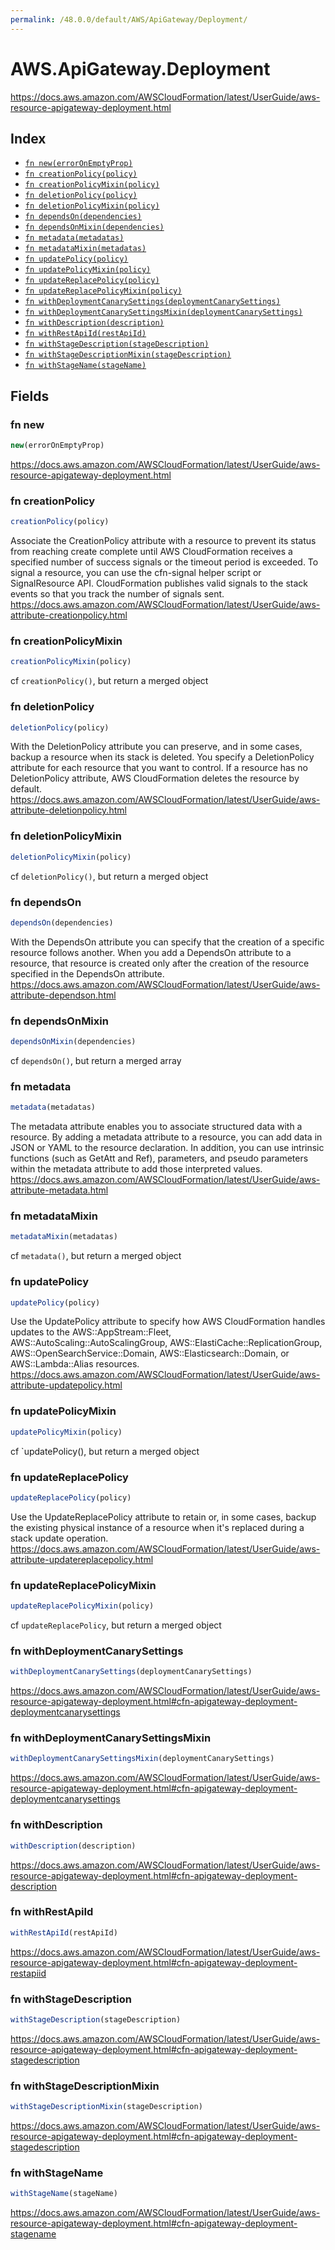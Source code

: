 ```yaml
---
permalink: /48.0.0/default/AWS/ApiGateway/Deployment/
---
```


# AWS.ApiGateway.Deployment

https://docs.aws.amazon.com/AWSCloudFormation/latest/UserGuide/aws-resource-apigateway-deployment.html

## Index

* [`fn new(errorOnEmptyProp)`](#fn-new)
* [`fn creationPolicy(policy)`](#fn-creationpolicy)
* [`fn creationPolicyMixin(policy)`](#fn-creationpolicymixin)
* [`fn deletionPolicy(policy)`](#fn-deletionpolicy)
* [`fn deletionPolicyMixin(policy)`](#fn-deletionpolicymixin)
* [`fn dependsOn(dependencies)`](#fn-dependson)
* [`fn dependsOnMixin(dependencies)`](#fn-dependsonmixin)
* [`fn metadata(metadatas)`](#fn-metadata)
* [`fn metadataMixin(metadatas)`](#fn-metadatamixin)
* [`fn updatePolicy(policy)`](#fn-updatepolicy)
* [`fn updatePolicyMixin(policy)`](#fn-updatepolicymixin)
* [`fn updateReplacePolicy(policy)`](#fn-updatereplacepolicy)
* [`fn updateReplacePolicyMixin(policy)`](#fn-updatereplacepolicymixin)
* [`fn withDeploymentCanarySettings(deploymentCanarySettings)`](#fn-withdeploymentcanarysettings)
* [`fn withDeploymentCanarySettingsMixin(deploymentCanarySettings)`](#fn-withdeploymentcanarysettingsmixin)
* [`fn withDescription(description)`](#fn-withdescription)
* [`fn withRestApiId(restApiId)`](#fn-withrestapiid)
* [`fn withStageDescription(stageDescription)`](#fn-withstagedescription)
* [`fn withStageDescriptionMixin(stageDescription)`](#fn-withstagedescriptionmixin)
* [`fn withStageName(stageName)`](#fn-withstagename)

## Fields

### fn new

```ts
new(errorOnEmptyProp)
```

https://docs.aws.amazon.com/AWSCloudFormation/latest/UserGuide/aws-resource-apigateway-deployment.html

### fn creationPolicy

```ts
creationPolicy(policy)
```

Associate the CreationPolicy attribute with a resource to prevent its status from reaching create complete until AWS CloudFormation receives a specified number of success signals or the timeout period is exceeded. To signal a resource, you can use the cfn-signal helper script or SignalResource API. CloudFormation publishes valid signals to the stack events so that you track the number of signals sent. 
https://docs.aws.amazon.com/AWSCloudFormation/latest/UserGuide/aws-attribute-creationpolicy.html

### fn creationPolicyMixin

```ts
creationPolicyMixin(policy)
```

cf `creationPolicy()`, but return a merged object

### fn deletionPolicy

```ts
deletionPolicy(policy)
```

With the DeletionPolicy attribute you can preserve, and in some cases, backup a resource when its stack is deleted. You specify a DeletionPolicy attribute for each resource that you want to control. If a resource has no DeletionPolicy attribute, AWS CloudFormation deletes the resource by default. 
https://docs.aws.amazon.com/AWSCloudFormation/latest/UserGuide/aws-attribute-deletionpolicy.html

### fn deletionPolicyMixin

```ts
deletionPolicyMixin(policy)
```

cf `deletionPolicy()`, but return a merged object

### fn dependsOn

```ts
dependsOn(dependencies)
```

With the DependsOn attribute you can specify that the creation of a specific resource follows another. When you add a DependsOn attribute to a resource, that resource is created only after the creation of the resource specified in the DependsOn attribute. 
https://docs.aws.amazon.com/AWSCloudFormation/latest/UserGuide/aws-attribute-dependson.html

### fn dependsOnMixin

```ts
dependsOnMixin(dependencies)
```

cf `dependsOn()`, but return a merged array

### fn metadata

```ts
metadata(metadatas)
```

The metadata attribute enables you to associate structured data with a resource. By adding a metadata attribute to a resource, you can add data in JSON or YAML to the resource declaration. In addition, you can use intrinsic functions (such as GetAtt and Ref), parameters, and pseudo parameters within the metadata attribute to add those interpreted values. 
https://docs.aws.amazon.com/AWSCloudFormation/latest/UserGuide/aws-attribute-metadata.html

### fn metadataMixin

```ts
metadataMixin(metadatas)
```

cf `metadata()`, but return a merged object

### fn updatePolicy

```ts
updatePolicy(policy)
```

Use the UpdatePolicy attribute to specify how AWS CloudFormation handles updates to the AWS::AppStream::Fleet, AWS::AutoScaling::AutoScalingGroup, AWS::ElastiCache::ReplicationGroup, AWS::OpenSearchService::Domain, AWS::Elasticsearch::Domain, or AWS::Lambda::Alias resources. 
https://docs.aws.amazon.com/AWSCloudFormation/latest/UserGuide/aws-attribute-updatepolicy.html

### fn updatePolicyMixin

```ts
updatePolicyMixin(policy)
```

cf `updatePolicy(), but return a merged object

### fn updateReplacePolicy

```ts
updateReplacePolicy(policy)
```

Use the UpdateReplacePolicy attribute to retain or, in some cases, backup the existing physical instance of a resource when it's replaced during a stack update operation. 
https://docs.aws.amazon.com/AWSCloudFormation/latest/UserGuide/aws-attribute-updatereplacepolicy.html

### fn updateReplacePolicyMixin

```ts
updateReplacePolicyMixin(policy)
```

cf `updateReplacePolicy`, but return a merged object

### fn withDeploymentCanarySettings

```ts
withDeploymentCanarySettings(deploymentCanarySettings)
```

https://docs.aws.amazon.com/AWSCloudFormation/latest/UserGuide/aws-resource-apigateway-deployment.html#cfn-apigateway-deployment-deploymentcanarysettings

### fn withDeploymentCanarySettingsMixin

```ts
withDeploymentCanarySettingsMixin(deploymentCanarySettings)
```

https://docs.aws.amazon.com/AWSCloudFormation/latest/UserGuide/aws-resource-apigateway-deployment.html#cfn-apigateway-deployment-deploymentcanarysettings

### fn withDescription

```ts
withDescription(description)
```

https://docs.aws.amazon.com/AWSCloudFormation/latest/UserGuide/aws-resource-apigateway-deployment.html#cfn-apigateway-deployment-description

### fn withRestApiId

```ts
withRestApiId(restApiId)
```

https://docs.aws.amazon.com/AWSCloudFormation/latest/UserGuide/aws-resource-apigateway-deployment.html#cfn-apigateway-deployment-restapiid

### fn withStageDescription

```ts
withStageDescription(stageDescription)
```

https://docs.aws.amazon.com/AWSCloudFormation/latest/UserGuide/aws-resource-apigateway-deployment.html#cfn-apigateway-deployment-stagedescription

### fn withStageDescriptionMixin

```ts
withStageDescriptionMixin(stageDescription)
```

https://docs.aws.amazon.com/AWSCloudFormation/latest/UserGuide/aws-resource-apigateway-deployment.html#cfn-apigateway-deployment-stagedescription

### fn withStageName

```ts
withStageName(stageName)
```

https://docs.aws.amazon.com/AWSCloudFormation/latest/UserGuide/aws-resource-apigateway-deployment.html#cfn-apigateway-deployment-stagename